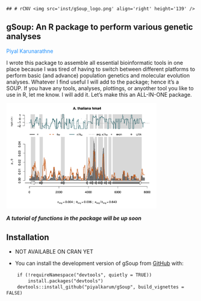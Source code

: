     ## # rCNV <img src='inst/gSoup_logo.png' align='right' height='139' />

## gSoup: An R package to perform various genetic analyses

<span style="color: dodgerblue;">Piyal Karunarathne</span>

I wrote this package to assemble all essential bioinformatic tools in
one place because I was tired of having to switch between different
platforms to perform basic (and advance) population genetics and
molecular evolution analyses. Whatever I find useful I will add to the
package; hence it’s a SOUP. If you have any tools, analyses, plottings,
or anyother tool you like to use in R, let me know. I will add it. Let’s
make this an ALL-IN-ONE package.

<img src="inst/Athaliana_plot_exmaple.png" width="400" />

***A tutorial of functions in the package will be up soon***

## Installation

-   NOT AVAILABLE ON CRAN YET

-   You can install the development version of gSoup from
    [GitHub](https://github.com/) with:

<!-- -->

        if (!requireNamespace("devtools", quietly = TRUE)) 
            install.packages("devtools") 
        devtools::install_github("piyalkarum/gSoup", build_vignettes = FALSE)
